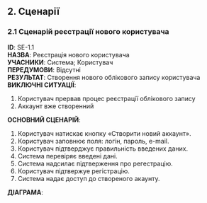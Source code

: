 
## 2. Сценарії  

### 2.1 Сценарій реєстрації нового користувача

**ID**: SE-1.1  
**НАЗВА**: Реєстрація нового користувача  
**УЧАСНИКИ**: Система; Користувач  
**ПЕРЕДУМОВИ**: Відсутні  
**РЕЗУЛЬТАТ**: Створення нового облікового запису користувача  
**ВИКЛЮЧНІ СИТУАЦІЇ**: 
1. Користувач прервав процес реєстрації облікового запису
2. Аккаунт вже створенний  


**ОСНОВНИЙ СЦЕНАРІЙ**:  
1. Користувач натискає кнопку «Створити новий аккаунт».
2. Користувач заповнює поля: логін, пароль, e-mail.
3. Користувач підтверджує правильність введених даних.
4. Система перевіряє введені дані.
5. Система надсилає підтверження про регестрацію.
6. Користувач підтвержуе регістрацію.
7. Система надає доступ до створеного акаунту.

**ДІАГРАМА**:  






